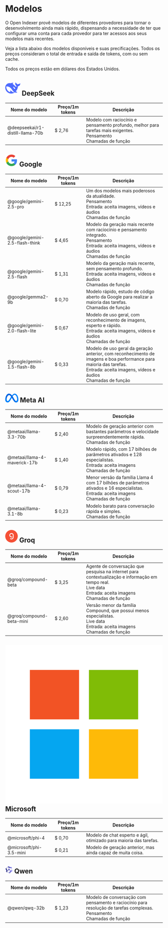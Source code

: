 # Modelos

O Open Indexer provê modelos de diferentes provedores para tornar o desenvolvimento ainda mais rápido, dispensando a necessidade de ter que configurar uma conta para cada provedor para ter acessos aos seus modelos mais recentes.

Veja a lista abaixo dos modelos disponíveis e suas precificações. Todos os preços consideram o total de entrada e saída de tokens, com ou sem cache.

Todos os preços estão em dólares dos Estados Unidos.

## <img src="/assets/icon/deepseek.svg" class="inline-icon"> DeepSeek

<table>
    <thead>
        <colgroup>
            <col style="width: 30%" />
            <col style="width: 20%" />
            <col style="width: 50%" />
        </colgroup>
        <tr>
            <th>Nome do modelo</th>
            <th>Preço/1m tokens</th>
            <th>Descrição</th>
        </tr>
    </thead>
    <tbody>
        <tr>
            <td>
                @deepseekai/r1-distill-llama-70b
            </td>
            <td>
                <span>$ 2,76</span>
            </td>
            <td>
                Modelo com raciocínio e pensamento profundo, melhor para tarefas mais exigentes.
                <div class="model-capabilities">
                    <div>
                        <i class="ri-lightbulb-line"></i>
                        Pensamento
                    </div>
                    <div>
                        <i class="ri-instance-line"></i>
                        Chamadas de função
                    </div>
                </div>
            </td>
        </tr>        
    </tbody>
</table>

## <img src="/assets/icon/google.svg" class="inline-icon"> Google

<table>
    <thead>
        <colgroup>
            <col style="width: 30%" />
            <col style="width: 20%" />
            <col style="width: 50%" />
        </colgroup>
        <tr>
            <th>Nome do modelo</th>
            <th>Preço/1m tokens</th>
            <th>Descrição</th>
        </tr>
    </thead>
    <tbody>
        <tr>
            <td>
                @google/gemini-2.5-pro
            </td>
            <td>
                <span>$ 12,25</span>
            </td>
            <td>
                Um dos modelos mais poderosos da atualidade.
                <div class="model-capabilities">
                    <div>
                        <i class="ri-lightbulb-line"></i>
                        Pensamento
                    </div>
                    <div>
                        <i class="ri-multi-image-fill"></i>
                        Entrada: aceita imagens, vídeos e áudios
                    </div>
                    <div>
                        <i class="ri-instance-line"></i>
                        Chamadas de função
                    </div>
                </div>
            </td>
        </tr>
        <tr>
            <td>
                @google/gemini-2.5-flash-think
            </td>
            <td>
                <span>$ 4,65</span>
            </td>
            <td>
                Modelo da geração mais recente com raciocínio e
                pensamento integrado.
                <div class="model-capabilities">
                    <div>
                        <i class="ri-lightbulb-line"></i>
                        Pensamento
                    </div>
                    <div>
                        <i class="ri-multi-image-fill"></i>
                        Entrada: aceita imagens, vídeos e áudios
                    </div>
                    <div>
                        <i class="ri-instance-line"></i>
                        Chamadas de função
                    </div>
                </div>
            </td>
        </tr>
        <tr>
            <td>
                @google/gemini-2.5-flash
            </td>
            <td>
                <span>$ 1,31</span>
            </td>
            <td>
                Modelo da geração mais recente, sem pensamento profundo.
                <div class="model-capabilities">
                    <div>
                        <i class="ri-multi-image-fill"></i>
                        Entrada: aceita imagens, vídeos e áudios
                    </div>
                    <div>
                        <i class="ri-instance-line"></i>
                        Chamadas de função
                    </div>
                </div>
            </td>
        </tr>
        <tr>
            <td>
                @google/gemma2-9b
            </td>
            <td>
                <span>$ 0,70</span>
            </td>
            <td>
                Modelo rápido, estudo de código aberto da Google para realizar a maioria das tarefas.
                <div class="model-capabilities">
                    <div>
                        <i class="ri-instance-line"></i>
                        Chamadas de função
                    </div>
                </div>
            </td>
        </tr>
        <tr>
            <td>
                @google/gemini-2.0-flash-lite
            </td>
            <td>
                <span>$ 0,67</span>
            </td>
            <td>
                Modelo de uso geral, com reconhecimento de imagens, esperto e rápido.
                <div class="model-capabilities">
                    <div>
                        <i class="ri-multi-image-fill"></i>
                        Entrada: aceita imagens, vídeos e áudios
                    </div>
                    <div>
                        <i class="ri-instance-line"></i>
                        Chamadas de função
                    </div>
                </div>
            </td>
        </tr>
        <tr>
            <td>
                @google/gemini-1.5-flash-8b
            </td>
            <td>
                <span>$ 0,33</span>
            </td>
            <td>
                Modelo de uso geral da geração anterior, com reconhecimento de imagens e
                boa performance para maioria das tarefas.
                <div class="model-capabilities">
                    <div>
                        <i class="ri-multi-image-fill"></i>
                        Entrada: aceita imagens, vídeos e áudios
                    </div>
                    <div>
                        <i class="ri-instance-line"></i>
                        Chamadas de função
                    </div>
                </div>
            </td>
        </tr>
    </tbody>
</table>

## <img src="/assets/icon/meta.svg" class="inline-icon"> Meta AI

<table>
    <thead>
        <colgroup>
            <col style="width: 30%" />
            <col style="width: 20%" />
            <col style="width: 50%" />
        </colgroup>
        <tr>
            <th>Nome do modelo</th>
            <th>Preço/1m tokens</th>
            <th>Descrição</th>
        </tr>
    </thead>
    <tbody>
        <tr>
            <td>
                @metaai/llama-3.3-70b
            </td>
            <td>
                <span>$ 2,40</span>
            </td>
            <td>
                Modelo de geração anterior com bastantes parâmetros e velocidade surpreendentemente rápida.
                <div class="model-capabilities">
                    <div>
                        <i class="ri-instance-line"></i>
                        Chamadas de função
                    </div>
                </div>
            </td>
        </tr>
        <tr>
            <td>
                @metaai/llama-4-maverick-17b
            </td>
            <td>
                <span>$ 1,40</span>
            </td>
            <td>
                Modelo rápido, com 17 bilhões de parâmetros ativados e 128 especialistas.
                <div class="model-capabilities">
                    <div>
                        <i class="ri-multi-image-fill"></i>
                        Entrada: aceita imagens
                    </div>
                    <div>
                        <i class="ri-instance-line"></i>
                        Chamadas de função
                    </div>
                </div>
            </td>
        </tr>
        <tr>
            <td>
                @metaai/llama-4-scout-17b
            </td>
            <td>
                <span>$ 0,79</span>
            </td>
            <td>
                Menor versão da família Llama 4 com 17 bilhões de parâmetros ativados e 16 especialistas.
                <div class="model-capabilities">
                    <div>
                        <i class="ri-multi-image-fill"></i>
                        Entrada: aceita imagens
                    </div>
                    <div>
                        <i class="ri-instance-line"></i>
                        Chamadas de função
                    </div>
                </div>
            </td>
        </tr>
        <tr>
            <td>
                @metaai/llama-3.1-8b
            </td>
            <td>
                <span>$ 0,23</span>
            </td>
            <td>
                Modelo barato para conversação rápida e simples.
                <div class="model-capabilities">
                    <div>
                        <i class="ri-instance-line"></i>
                        Chamadas de função
                    </div>
                </div>
            </td>
        </tr>
    </tbody>
</table>

## <img src="/assets/icon/groq.svg" class="inline-icon"> Groq

<table>
    <thead>
        <colgroup>
            <col style="width: 30%" />
            <col style="width: 20%" />
            <col style="width: 50%" />
        </colgroup>
        <tr>
            <th>Nome do modelo</th>
            <th>Preço/1m tokens</th>
            <th>Descrição</th>
        </tr>
    </thead>
    <tbody>
        <tr>
            <td>
                @groq/compound-beta
            </td>
            <td>
                <span>$ 3,25</span>
            </td>
            <td>
                Agente de conversação que pesquisa na internet para contextualização e informação em tempo real.
                <div class="model-capabilities">
                    <div>
                        <i class="ri-global-line"></i>
                        Live data
                    </div>
                    <div>
                        <i class="ri-multi-image-fill"></i>
                        Entrada: aceita imagens
                    </div>
                    <div>
                        <i class="ri-instance-line"></i>
                        Chamadas de função
                    </div>
                </div>
            </td>
        </tr>
        <tr>
            <td>
                @groq/compound-beta-mini
            </td>
            <td>
                <span>$ 2,60</span>
            </td>
            <td>
                Versão menor da família Compound, que possui menos especialistas.
                <div class="model-capabilities">
                    <div>
                        <i class="ri-global-line"></i>
                        Live data
                    </div>
                    <div>
                        <i class="ri-multi-image-fill"></i>
                        Entrada: aceita imagens
                    </div>
                    <div>
                        <i class="ri-instance-line"></i>
                        Chamadas de função
                    </div>
                </div>
            </td>
        </tr>
    </tbody>
</table>


## <img src="/assets/icon/microsoft.svg" class="inline-icon"> Microsoft

<table>
    <thead>
        <colgroup>
            <col style="width: 30%" />
            <col style="width: 20%" />
            <col style="width: 50%" />
        </colgroup>
        <tr>
            <th>Nome do modelo</th>
            <th>Preço/1m tokens</th>
            <th>Descrição</th>
        </tr>
    </thead>
    <tbody>
        <tr>
            <td>
                @microsoft/phi-4
            </td>
            <td>
                <span>$ 0,70</span>
            </td>
            <td>
                Modelo de chat esperto e ágil, otimizado para maioria das tarefas.
            </td>
        </tr>
        <tr>
            <td>
                @microsoft/phi-3.5-mini
            </td>
            <td>
                <span>$ 0,21</span>
            </td>
            <td>
                Modelo de geração anterior, mas ainda capaz de muita coisa.
            </td>
        </tr>
    </tbody>
</table>

## <img src="/assets/icon/qwen.svg" class="inline-icon"> Qwen

<table>
    <thead>
        <colgroup>
            <col style="width: 30%" />
            <col style="width: 20%" />
            <col style="width: 50%" />
        </colgroup>
        <tr>
            <th>Nome do modelo</th>
            <th>Preço/1m tokens</th>
            <th>Descrição</th>
        </tr>
    </thead>
    <tbody>
        <tr>
            <td>
                @qwen/qwq-32b
            </td>
            <td>
                <span>$ 1,23</span>
            </td>
            <td>
                Modelo de conversação com pensamento e raciocínio para resolução de tarefas complexas.
                <div class="model-capabilities">
                    <div>
                        <i class="ri-lightbulb-line"></i>
                        Pensamento
                    </div>
                    <div>
                        <i class="ri-instance-line"></i>
                        Chamadas de função
                    </div>
                </div>
            </td>
        </tr>
    </tbody>
</table>